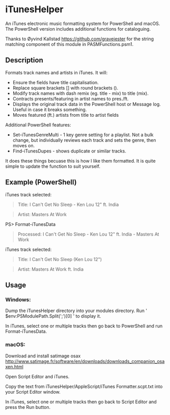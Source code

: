 # iTunesHelper
An iTunes electronic music formatting system for PowerShell and macOS. The PowerShell version includes additional functions for cataloguing.

Thanks to Øyvind Kallstad https://github.com/gravejester for the string matching component of this module in PASMFunctions.psm1.

## Description

Formats track names and artists in iTunes. It will:
- Ensure the fields have title capitalisation.
- Replace square brackets [] with round brackets ().
- Modify track names with dash remix (eg. title - mix) to title (mix).
- Contracts presents/featuring in artist names to pres./ft.
- Displays the original track data in the PowerShell host or Message log. Useful in case it breaks something.
- Moves featured (ft.) artists from title to artist fields

Additional PowerShell features:
- Set-iTunesGenreMulti - 1 key genre setting for a playlist. Not a bulk change, but individually reviews each track and sets the genre, then moves on.
- Find-iTunesDupes - shows duplicate or similar tracks.

It does these things becuase this is how I like them formatted. It is quite simple to update the function to suit yourself.

## Example (PowerShell)

iTunes track selected:
> Title: I Can't Get No Sleep - Ken Lou 12" ft. India

> Artist: Masters At Work

PS> Format-iTunesData
> Processed: I Can't Get No Sleep - Ken Lou 12" ft. India - Masters At Work

iTunes track selected:
> Title: I Can't Get No Sleep (Ken Lou 12")

> Artist: Masters At Work ft. India

## Usage

### Windows:
Dump the iTunesHelper directory into your modules directory. Run ' $env:PSModulePath.Split(';')[0] ' to display it.

In iTunes, select one or multiple tracks then go back to PowerShell and run Format-iTunesData.

### macOS:
Download and install satimage osax http://www.satimage.fr/software/en/downloads/downloads_companion_osaxen.html

Open Script Editor and iTunes.

Copy the text from iTunesHelper/AppleScript/iTunes Formatter.scpt.txt into your Script Editor window.

In iTunes, select one or multiple tracks then go back to Script Editor and press the Run button.
